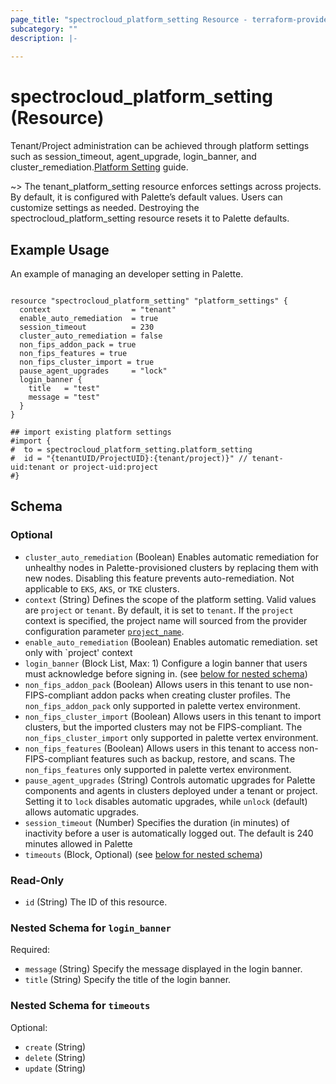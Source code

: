 ```yaml
---
page_title: "spectrocloud_platform_setting Resource - terraform-provider-spectrocloud"
subcategory: ""
description: |-
  
---
```


# spectrocloud_platform_setting (Resource)

  

Tenant/Project administration can be achieved through platform settings such as session_timeout, agent_upgrade, login_banner, and cluster_remediation.[Platform Setting](https://docs.spectrocloud.com/clusters/cluster-management/platform-settings/) guide.

~> The tenant_platform_setting resource enforces settings across projects. By default, it is configured with Palette’s default values. Users can customize settings as needed. Destroying the spectrocloud_platform_setting resource resets it to Palette defaults.

## Example Usage

An example of managing an developer setting in Palette.

```hcl

resource "spectrocloud_platform_setting" "platform_settings" {
  context                  = "tenant"
  enable_auto_remediation  = true
  session_timeout          = 230
  cluster_auto_remediation = false
  non_fips_addon_pack = true
  non_fips_features = true
  non_fips_cluster_import = true
  pause_agent_upgrades     = "lock"
  login_banner {
    title   = "test"
    message = "test"
  }
}

## import existing platform settings
#import {
#  to = spectrocloud_platform_setting.platform_setting
#  id = "{tenantUID/ProjectUID}:{tenant/project)}" // tenant-uid:tenant or project-uid:project
#}

```

<!-- schema generated by tfplugindocs -->
## Schema

### Optional

- `cluster_auto_remediation` (Boolean) Enables automatic remediation for unhealthy nodes in Palette-provisioned clusters by replacing them with new nodes. Disabling this feature prevents auto-remediation. Not applicable to `EKS`, `AKS`, or `TKE` clusters.
- `context` (String) Defines the scope of the platform setting. Valid values are `project` or `tenant`. By default, it is set to `tenant`. If  the `project` context is specified, the project name will sourced from the provider configuration parameter [`project_name`](https://registry.terraform.io/providers/spectrocloud/spectrocloud/latest/docs#schema).
- `enable_auto_remediation` (Boolean) Enables automatic remediation. set only with `project' context
- `login_banner` (Block List, Max: 1) Configure a login banner that users must acknowledge before signing in. (see [below for nested schema](#nestedblock--login_banner))
- `non_fips_addon_pack` (Boolean) Allows users in this tenant to use non-FIPS-compliant addon packs when creating cluster profiles. The `non_fips_addon_pack` only supported in palette vertex environment.
- `non_fips_cluster_import` (Boolean) Allows users in this tenant to import clusters, but the imported clusters may not be FIPS-compliant.  The `non_fips_cluster_import` only supported in palette vertex environment.
- `non_fips_features` (Boolean) Allows users in this tenant to access non-FIPS-compliant features such as backup, restore, and scans. The `non_fips_features` only supported in palette vertex environment.
- `pause_agent_upgrades` (String) Controls automatic upgrades for Palette components and agents in clusters deployed under a tenant or project. Setting it to `lock` disables automatic upgrades, while `unlock` (default) allows automatic upgrades.
- `session_timeout` (Number) Specifies the duration (in minutes) of inactivity before a user is automatically logged out. The default is 240 minutes allowed in Palette
- `timeouts` (Block, Optional) (see [below for nested schema](#nestedblock--timeouts))

### Read-Only

- `id` (String) The ID of this resource.

<a id="nestedblock--login_banner"></a>
### Nested Schema for `login_banner`

Required:

- `message` (String) Specify the message displayed in the login banner.
- `title` (String) Specify the title of the login banner.


<a id="nestedblock--timeouts"></a>
### Nested Schema for `timeouts`

Optional:

- `create` (String)
- `delete` (String)
- `update` (String)